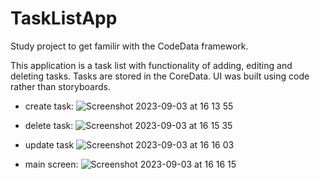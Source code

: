 # TaskListApp

Study project to get familir with the CodeData framework. 

This application is a task list with functionality of adding, editing and deleting tasks. Tasks are stored in the CoreData. 
UI was built using code rather than storyboards. 

- create task:
  ![Screenshot 2023-09-03 at 16 13 55](https://github.com/Leralubiteklery/TaskListApp/assets/58272000/b289a6f8-7b66-4c8b-b67c-4c71a9914767)

- delete task:
![Screenshot 2023-09-03 at 16 15 35](https://github.com/Leralubiteklery/TaskListApp/assets/58272000/8f0799f6-e86a-4915-a1af-34c63a3528f4)

- update task
![Screenshot 2023-09-03 at 16 16 03](https://github.com/Leralubiteklery/TaskListApp/assets/58272000/9836736b-330b-4134-9638-d223b1ceb1c9)

- main screen:
![Screenshot 2023-09-03 at 16 16 15](https://github.com/Leralubiteklery/TaskListApp/assets/58272000/ba3e507a-57d4-40a2-8580-2c33d3977be5)
